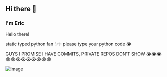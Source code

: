 ## Hi there 👋
### I'm Eric

Hello there! 

static typed python fan ✨✨ please type your python code 😭

GUYS I PROMISE I HAVE COMMITS, PRIVATE REPOS DON'T SHOW 😭😭😭😭😭😭😭😭😭😭😭😭

![image](https://github-readme-stats.vercel.app/api?username=Pandabear189&show_icons=true&theme=onedark)
